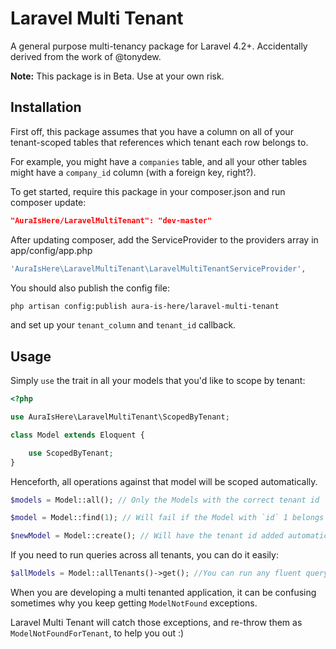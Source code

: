Laravel Multi Tenant
====================

A general purpose multi-tenancy package for Laravel 4.2+. Accidentally derived from the work of @tonydew.

**Note:** This package is in Beta. Use at your own risk.

## Installation

First off, this package assumes that you have a column on all of your tenant-scoped tables that references which tenant each row belongs to.

For example, you might have a `companies` table, and all your other tables might have a `company_id` column (with a foreign key, right?).

To get started, require this package in your composer.json and run composer update:

```json
"AuraIsHere/LaravelMultiTenant": "dev-master"
```

After updating composer, add the ServiceProvider to the providers array in app/config/app.php

```php
'AuraIsHere\LaravelMultiTenant\LaravelMultiTenantServiceProvider',
```

You should also publish the config file:

```bash
php artisan config:publish aura-is-here/laravel-multi-tenant
```

and set up your `tenant_column` and `tenant_id` callback.

## Usage

Simply `use` the trait in all your models that you'd like to scope by tenant:

```php
<?php

use AuraIsHere\LaravelMultiTenant\ScopedByTenant;

class Model extends Eloquent {

    use ScopedByTenant;
}
```

Henceforth, all operations against that model will be scoped automatically.

```php
$models = Model::all(); // Only the Models with the correct tenant id

$model = Model::find(1); // Will fail if the Model with `id` 1 belongs to a differant tenant

$newModel = Model::create(); // Will have the tenant id added automatically
```

If you need to run queries across all tenants, you can do it easily:

```php
$allModels = Model::allTenants()->get(); //You can run any fluent query builder methods here, and they will not be scoped by tenant
```

When you are developing a multi tenanted application, it can be confusing sometimes why you keep getting `ModelNotFound` exceptions.

Laravel Multi Tenant will catch those exceptions, and re-throw them as `ModelNotFoundForTenant`, to help you out :)
